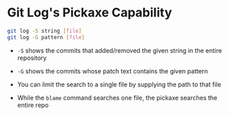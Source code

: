 # Git Log's Pickaxe Capability

```bash
git log -S string [file]
git log -G pattern [file]
```

- ```-S``` shows the commits that added/removed the given string in the entire
repository

- ```-G``` shows the commits whose patch text contains the given pattern

- You can limit the search to a single file by supplying the path to that file

- While the ```blame``` command searches one file, the pickaxe searches the
entire repo
